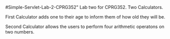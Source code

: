 #Simple-Servlet-Lab-2-CPRG352"
Lab two for CPRG352. Two Calculators.

First Calculator adds one to their age to inform them of how old they will be.

Second Calculator allows the users to perform four arithmetic operatons on two numbers.
